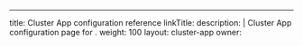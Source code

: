 ---
title:  Cluster App configuration reference
linkTitle: 
description: |
  Cluster App configuration page for .
weight: 100
layout: cluster-app
owner: